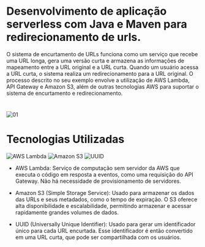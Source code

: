 # Desenvolvimento de aplicação serverless com Java e Maven para redirecionamento de urls.
<p>
  O sistema de encurtamento de URLs funciona como um serviço que recebe uma URL longa, gera uma versão curta e armazena as informações de mapeamento entre a URL original e a URL curta. Quando um usuário acessa a URL curta, o sistema realiza um redirecionamento para a URL original. 
  O processo descrito no seu exemplo envolve a utilização de AWS Lambda, API Gateway e Amazon S3, além de outras tecnologias AWS para suportar o sistema de encurtamento e redirecionamento.
</p>

# 
![01](https://github.com/user-attachments/assets/402d832f-d971-47de-b91c-e237b4af5a72)


# Tecnologias Utilizadas
<div display="flex">
   <img src="https://img.shields.io/badge/-AWS%20Lambda-FF9900?style=flat&logo=awslambda&logoColor=white" alt="AWS Lambda">
   <img src="https://img.shields.io/badge/-Amazon%20S3-232F3E?style=flat&logo=amazons3&logoColor=569A31" alt="Amazon S3">
  <img src="https://img.shields.io/badge/-UUID-232F3E?style=flat&logo=UUID&logoColor=569A31" alt="UUID">
</div>

* <p> AWS Lambda: Serviço de computação sem servidor da AWS que executa o código em resposta a eventos, como uma requisição do API Gateway. Não há necessidade de provisionamento de servidores.</p>
* <p> Amazon S3 (Simple Storage Service): Usado para armazenar os dados das URLs e seus metadados, como o tempo de expiração. O S3 oferece alta disponibilidade e escalabilidade, permitindo armazenar e acessar rapidamente grandes volumes de dados.</p>
* <p> UUID (Universally Unique Identifier): Usado para gerar um identificador único para cada URL encurtada. Esse identificador é então convertido em uma URL curta, que pode ser compartilhada com os usuários.</p>
